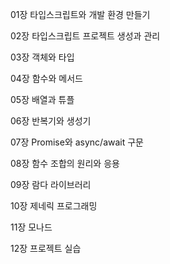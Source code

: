 01장 타입스크립트와 개발 환경 만들기

02장 타입스크립트 프로젝트 생성과 관리

03장 객체와 타입

04장 함수와 메서드

05장 배열과 튜플

06장 반복기와 생성기

07장 Promise와 async/await 구문

08장 함수 조합의 원리와 응용

09장 람다 라이브러리

10장 제네릭 프로그래밍

11장 모나드

12장 프로젝트 실습